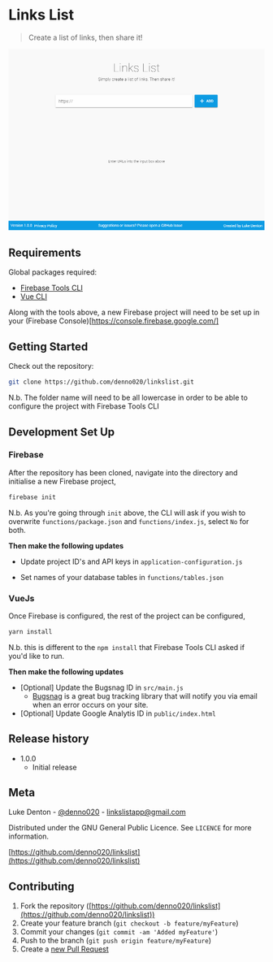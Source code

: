 # Links List

> Create a list of links, then share it!

![](screenshot.png)

## Requirements

Global packages required:

* [Firebase Tools CLI](https://firebase.google.com/docs/cli/)
* [Vue CLI](https://cli.vuejs.org/)

Along with the tools above, a new Firebase project will need to be set up in your (Firebase Console)[https://console.firebase.google.com/]

## Getting Started

Check out the repository:

```bash
git clone https://github.com/denno020/linkslist.git
```
N.b. The folder name will need to be all lowercase in order to be able to configure the project with Firebase Tools CLI

## Development Set Up

### Firebase
After the repository has been cloned, navigate into the directory and initialise a new Firebase project,

```bash
firebase init
```
N.b. As you're going through `init` above, the CLI will ask if you wish to overwrite `functions/package.json` and `functions/index.js`,
select `No` for both.

**Then make the following updates**

* Update project ID's and API keys in `application-configuration.js`

* Set names of your database tables in `functions/tables.json`

### VueJs
Once Firebase is configured, the rest of the project can be configured,
 
```bash
yarn install
```
N.b. this is different to the `npm install` that Firebase Tools CLI asked if you'd like to run.

**Then make the following updates**

* [Optional] Update the Bugsnag ID in `src/main.js`
  * [Bugsnag](https://www.bugsnag.com/) is a great bug tracking library that will notify you via email when an error occurs on your site.
* [Optional] Update Google Analytis ID in `public/index.html`

## Release history

* 1.0.0
  * Initial release

## Meta
Luke Denton - [@denno020](https://twitter.com/denno020) - linkslistapp@gmail.com

Distributed under the GNU General Public Licence. See `LICENCE` for more information.

[https://github.com/denno020/linkslist](https://github.com/denno020/linkslist)

## Contributing

1. Fork the repository ([https://github.com/denno020/linkslist](https://github.com/denno020/linkslist))
2. Create your feature branch (`git checkout -b feature/myFeature`)
3. Commit your changes (`git commit -am 'Added myFeature'`)
4. Push to the branch (`git push origin feature/myFeature`)
5. Create a [new Pull Request](https://github.com/denno020/linkslist/compare)
